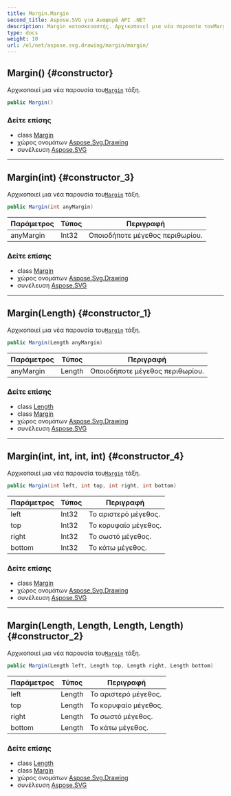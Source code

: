 ```yaml
---
title: Margin.Margin
second_title: Aspose.SVG για Αναφορά API .NET
description: Margin κατασκευαστής. Αρχικοποιεί μια νέα παρουσία τουMargin τάξη.
type: docs
weight: 10
url: /el/net/aspose.svg.drawing/margin/margin/
---
```

## Margin() {#constructor}

Αρχικοποιεί μια νέα παρουσία του[`Margin`](../) τάξη.

```csharp
public Margin()
```

### Δείτε επίσης

* class [Margin](../)
* χώρος ονομάτων [Aspose.Svg.Drawing](../../margin/)
* συνέλευση [Aspose.SVG](../../../)

---

## Margin(int) {#constructor_3}

Αρχικοποιεί μια νέα παρουσία του[`Margin`](../) τάξη.

```csharp
public Margin(int anyMargin)
```

| Παράμετρος | Τύπος | Περιγραφή |
| --- | --- | --- |
| anyMargin | Int32 | Οποιοδήποτε μέγεθος περιθωρίου. |

### Δείτε επίσης

* class [Margin](../)
* χώρος ονομάτων [Aspose.Svg.Drawing](../../margin/)
* συνέλευση [Aspose.SVG](../../../)

---

## Margin(Length) {#constructor_1}

Αρχικοποιεί μια νέα παρουσία του[`Margin`](../) τάξη.

```csharp
public Margin(Length anyMargin)
```

| Παράμετρος | Τύπος | Περιγραφή |
| --- | --- | --- |
| anyMargin | Length | Οποιοδήποτε μέγεθος περιθωρίου. |

### Δείτε επίσης

* class [Length](../../length/)
* class [Margin](../)
* χώρος ονομάτων [Aspose.Svg.Drawing](../../margin/)
* συνέλευση [Aspose.SVG](../../../)

---

## Margin(int, int, int, int) {#constructor_4}

Αρχικοποιεί μια νέα παρουσία του[`Margin`](../) τάξη.

```csharp
public Margin(int left, int top, int right, int bottom)
```

| Παράμετρος | Τύπος | Περιγραφή |
| --- | --- | --- |
| left | Int32 | Το αριστερό μέγεθος. |
| top | Int32 | Το κορυφαίο μέγεθος. |
| right | Int32 | Το σωστό μέγεθος. |
| bottom | Int32 | Το κάτω μέγεθος. |

### Δείτε επίσης

* class [Margin](../)
* χώρος ονομάτων [Aspose.Svg.Drawing](../../margin/)
* συνέλευση [Aspose.SVG](../../../)

---

## Margin(Length, Length, Length, Length) {#constructor_2}

Αρχικοποιεί μια νέα παρουσία του[`Margin`](../) τάξη.

```csharp
public Margin(Length left, Length top, Length right, Length bottom)
```

| Παράμετρος | Τύπος | Περιγραφή |
| --- | --- | --- |
| left | Length | Το αριστερό μέγεθος. |
| top | Length | Το κορυφαίο μέγεθος. |
| right | Length | Το σωστό μέγεθος. |
| bottom | Length | Το κάτω μέγεθος. |

### Δείτε επίσης

* class [Length](../../length/)
* class [Margin](../)
* χώρος ονομάτων [Aspose.Svg.Drawing](../../margin/)
* συνέλευση [Aspose.SVG](../../../)


